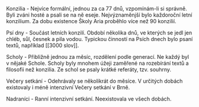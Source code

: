 
Konzilia - Nejvíce formální, jednou za ca 77 dnů, vzpomínám-li si správně. Byli zváni hosté a psali se na ně eseje. Nejvýznaměnjší bylo každoroční letní konzilium. Za dobu existence Školy Aria proběhlo více než 90 konzilií. 

Psí dny - Součást letních konzilí. Období několika dnů, ve kterých se jedl jen chléb, sůl, česnek a pila vodou. Typickou činností na Psích dnech bylo psaní textů, například [[3000 slov]].

Scholy - Přibližně jednou za měsíc, rozdělení podle generací. Ne každý byl v nějaké Schole. Scholy byly mnohem úžeji zaměřené na rozebírání textů a filosofii než konzilia. Ze schol se psaly krátké referáty, tzv. souhrny.

Večery setkání - Odehrávaly se několikrát do měsíce. V určitých dobách existovaly i méně intenzivní Večery setkání v Brně.

Nadraníci - Ranní intenzivní setkání. Neexistovala ve všech dobách.